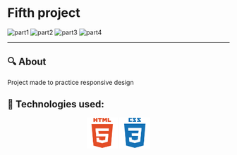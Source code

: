 # Fifth project


![part1](https://user-images.githubusercontent.com/87580316/132983345-ff32a8af-e75c-4396-989e-b7cf6434a892.jpg)
![part2](https://user-images.githubusercontent.com/87580316/132983341-6ebaee88-ab81-4019-be2c-46e75abcb6d4.jpg)
![part3](https://user-images.githubusercontent.com/87580316/132983383-5687aaf3-0123-46a0-98ad-2b499e4fd847.jpg)
![part4](https://user-images.githubusercontent.com/87580316/132983343-e8f8d581-eb09-4f9d-b521-2813546150e5.jpg)


 ---

## :mag: About 
Project made to practice responsive design

## :rocket: Technologies used:
<p align="center">
<img src="https://github.com/devicons/devicon/blob/master/icons/html5/html5-plain-wordmark.svg" alt="html5"  width="70" height="70"/>
<img src="https://github.com/devicons/devicon/blob/master/icons/css3/css3-plain-wordmark.svg" alt="css3" width="70" height="70"/>
